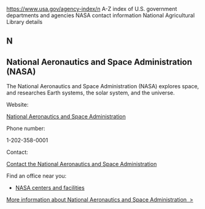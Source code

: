 

https://www.usa.gov/agency-index/n
A-Z index of U.S. government departments and agencies
NASA contact information
National Agricultural Library details

N
-

National Aeronautics and Space Administration (NASA)
----------------------------------------------------

The National Aeronautics and Space Administration (NASA) explores space, and researches Earth systems, the solar system, and the universe.

Website:

[National Aeronautics and Space Administration](https://www.nasa.gov/)

Phone number:

1-202-358-0001

Contact:

[Contact the National Aeronautics and Space Administration](https://www.nasa.gov/general/nasa-contact-page/)

Find an office near you:

* [NASA centers and facilities](https://www.nasa.gov/centers-and-facilities/)

[More information about National Aeronautics and Space Administration  >](https://www.usa.gov/agencies/national-aeronautics-and-space-administration)
